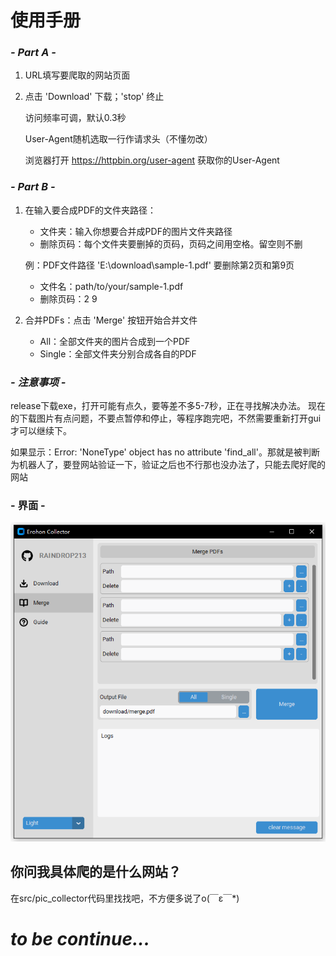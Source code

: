 # **使用手册**

### ***- Part A -***

1. URL填写要爬取的网站页面

2. 点击 'Download' 下载；'stop' 终止

    访问频率可调，默认0.3秒

    User-Agent随机选取一行作请求头（不懂勿改）

    浏览器打开 https://httpbin.org/user-agent 获取你的User-Agent

### ***- Part B -***

1. 在输入要合成PDF的文件夹路径：
    - 文件夹：输入你想要合并成PDF的图片文件夹路径
    - 删除页码：每个文件夹要删掉的页码，页码之间用空格。留空则不删

    例：PDF文件路径 'E:\download\sample-1.pdf' 要删除第2页和第9页
    - 文件名：path/to/your/sample-1.pdf
    - 删除页码：2 9

2. 合并PDFs：点击 'Merge' 按钮开始合并文件
    - All：全部文件夹的图片合成到一个PDF
    - Single：全部文件夹分别合成各自的PDF

### ***- 注意事项 -***
release下载exe，打开可能有点久，要等差不多5-7秒，正在寻找解决办法。
现在的下载图片有点问题，不要点暂停和停止，等程序跑完吧，不然需要重新打开gui才可以继续下。

如果显示：Error: 'NoneType' object has no attribute 'find_all'。那就是被判断为机器人了，要登网站验证一下，验证之后也不行那也没办法了，只能去爬好爬的网站

### **- 界面 -**
![tips](https://raw.githubusercontent.com/raindrop213/erohon-collector/main/resources/image/preview.png)

## 你问我具体爬的是什么网站？
在src/pic_collector代码里找找吧，不方便多说了o(￣ε￣*) 
 
# ***to be continue...***
